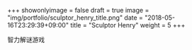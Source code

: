 +++
showonlyimage = false
draft = true
image = "img/portfolio/sculptor_henry_title.png"
date = "2018-05-16T23:29:39+09:00"
title = "Sculptor Henry"
weight = 5
+++

智力解谜游戏
<!--more-->

